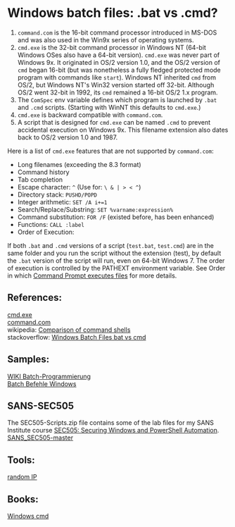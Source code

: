 Windows batch files: .bat vs .cmd?
==========

1. `command.com` is the 16-bit command processor introduced in MS-DOS and was also used in the Win9x series of operating systems.
2. `cmd.exe` is the 32-bit command processor in Windows NT (64-bit Windows OSes also have a 64-bit version). `cmd.exe` was never part of Windows 9x. It originated in OS/2 version 1.0, and the OS/2 version of `cmd` began 16-bit (but was nonetheless a fully fledged protected mode program with commands like `start`). Windows NT inherited `cmd` from OS/2, but Windows NT's Win32 version started off 32-bit. Although OS/2 went 32-bit in 1992, its `cmd` remained a 16-bit OS/2 1.x program.
3. The `ComSpec` env variable defines which program is launched by `.bat` and `.cmd` scripts. (Starting with WinNT this defaults to `cmd.exe`.)
4. `cmd.exe` is backward compatible with `command.com`.
5. A script that is designed for `cmd.exe` can be named `.cmd` to prevent accidental execution on Windows 9x. This filename extension also dates back to OS/2 version 1.0 and 1987.

Here is a list of `cmd.exe` features that are not supported by `command.com`:

* Long filenames (exceeding the 8.3 format)
* Command history
* Tab completion
* Escape character: `^` (Use for: `\ & | > < ^`)
* Directory stack: `PUSHD/POPD`
* Integer arithmetic: `SET /A i+=1`
* Search/Replace/Substring: `SET %varname:expression%`
* Command substitution: `FOR /F` (existed before, has been enhanced)
* Functions: `CALL :label`
* Order of Execution:

If both `.bat` and `.cmd` versions of a script (`test.bat`, `test.cmd`) are in the same folder and you run the script without the extension (test), by default the `.bat` version of the script will run, even on 64-bit Windows 7. The order of execution is controlled by the PATHEXT environment variable. See Order in which [Command Prompt executes files](https://stackoverflow.com/questions/605101/order-in-which-command-prompt-executes-files-with-the-same-name-a-bat-vs-a-cmd-v) for more details.

References:
--------

[cmd.exe](http://www.ss64.com/ntsyntax/)<br>
[command.com](http://gregvogl.net/courses/os/handouts/doscmdref.pdf)<br>
wikipedia: [Comparison of command shells](https://en.wikipedia.org/wiki/Comparison_of_command_shells)<br>
stackoverflow: [Windows Batch Files bat vs cmd](https://stackoverflow.com/questions/148968/windows-batch-files-bat-vs-cmd)<br>

Samples:
------

[WIKI Batch-Programmierung](https://de.wikibooks.org/wiki/Batch-Programmierung:_Beispiele)<br>
[Batch Befehle Windows](https://www.script-example.com/themen/cmd_Batch_Befehle.php)

SANS-SEC505
------------
The SEC505-Scripts.zip file contains some of the lab files for my SANS Institute course [SEC505: Securing Windows and PowerShell Automation](https://sans.org/sec505).<br>
[SANS_SEC505-master](https://github.com/EnclaveConsulting/SANS-SEC505)

Tools:
------
[random IP](https://www.browserling.com/tools/random-ip)

Books:
------
[Windows cmd](http://index-of.co.uk/Microsoft-Windows-Ebooks/How%20To%20Cheat%20At%20Windows%20System%20Administration%20Using%20Command%20Line%20Scripts%20(2006).pdf)
